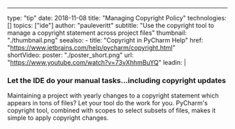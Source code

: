 ---

type: "tip"
date: 2018-11-08
title: "Managing Copyright Policy"
technologies: []
topics: ["ide"]
author: "pauleveritt"
subtitle: "Use the copyright tool to manage a copyright statement across project files"
thumbnail: "./thumbnail.png"
seealso:
    - title: "Copyright in PyCharm Help"
      href: "https://www.jetbrains.com/help/pycharm/copyright.html"  
shortVideo:
    poster: "./poster_short.png"
    url: "https://www.youtube.com/watch?v=73vXhhmBuYQ"
leadin: | 
  ### Let the IDE do your manual tasks...including copyright updates

  Maintaining a project with yearly changes to a copyright statement
  which appears in tons of files? Let your tool do the work for you.
  PyCharm's copyright tool, combined with scopes to select subsets
  of files, makes it simple to apply copyright changes.
